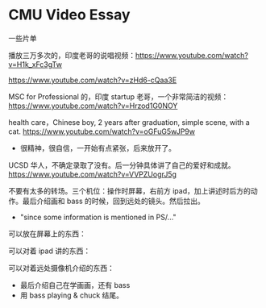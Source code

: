 CMU Video Essay
===============

一些片单

播放三万多次的，印度老哥的说唱视频：https://www.youtube.com/watch?v=H1k_xFc3gTw

https://www.youtube.com/watch?v=zHd6-cQaa3E

MSC for Professional 的，印度 startup 老哥，一个非常简洁的视频：https://www.youtube.com/watch?v=Hrzod1G0NOY

health care，Chinese boy, 2 years after graduation, simple scene, with a cat. https://www.youtube.com/watch?v=oGFuG5wJP9w
- 很精神，很自信，一开始有点紧张，后来放开了。

UCSD 华人，不确定录取了没有。后一分钟具体讲了自己的爱好和成就。https://www.youtube.com/watch?v=VVPZUogrJ5g

不要有太多的转场。三个机位：操作时屏幕，右前方 ipad，加上讲述时后方的动作。最后介绍画和 bass 的时候，回到远处的镜头。然后拉出。

- "since some information is mentioned in PS/..."

可以放在屏幕上的东西：

可以对着 ipad 讲的东西：

可以对着远处摄像机介绍的东西：
- 最后介绍自己在学画画，还有 bass
- 用 bass playing & chuck 结尾。
<!-- - theremin。 -->